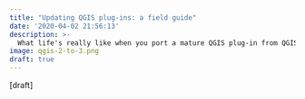 ```yaml
---
title: "Updating QGIS plug-ins: a field guide"
date: '2020-04-02 21:56:13'
description: >-
  What life's really like when you port a mature QGIS plug-in from QGIS 2.x to 3.x.
image: qgis-2-to-3.png
draft: true 
---
```

\[draft\]